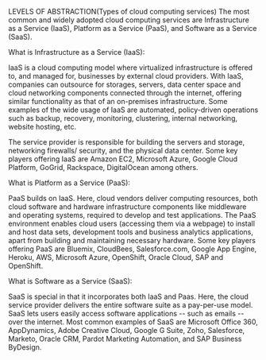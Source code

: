 LEVELS OF ABSTRACTION(Types of cloud computing services)
The most common and widely adopted cloud computing services are Infrastructure as a Service (IaaS), Platform as a Service (PaaS), and Software as a Service (SaaS).

What is Infrastructure as a Service (IaaS):

IaaS is a cloud computing model where virtualized infrastructure is offered to, and managed for, businesses by external cloud providers. With IaaS, companies can outsource for storages, servers, data center space and cloud networking components connected through the internet, offering similar functionality as that of an on-premises infrastructure. Some examples of the wide usage of IaaS are automated, policy-driven operations such as backup, recovery, monitoring, clustering, internal networking, website hosting, etc.

The service provider is responsible for building the servers and storage, networking firewalls/ security, and the physical data center. Some key players offering IaaS are Amazon EC2, Microsoft Azure, Google Cloud Platform, GoGrid, Rackspace, DigitalOcean among others.

What is Platform as a Service (PaaS):

PaaS builds on IaaS. Here, cloud vendors deliver computing resources, both cloud software and hardware infrastructure components like middleware and operating systems, required to develop and test applications. The PaaS environment enables cloud users (accessing them via a webpage) to install and host data sets, development tools and business analytics applications, apart from building and maintaining necessary hardware. Some key players offering PaaS are Bluemix, CloudBees, Salesforce.com, Google App Engine, Heroku, AWS, Microsoft Azure, OpenShift, Oracle Cloud, SAP and OpenShift.

What is Software as a Service (SaaS):

SaaS is special in that it incorporates both IaaS and Paas. Here, the cloud service provider delivers the entire software suite as a pay-per-use model. SaaS lets users easily access software applications -- such as emails -- over the internet. Most common examples of SaaS are Microsoft Office 360, AppDynamics, Adobe Creative Cloud, Google G Suite, Zoho, Salesforce, Marketo, Oracle CRM, Pardot Marketing Automation, and SAP Business ByDesign.